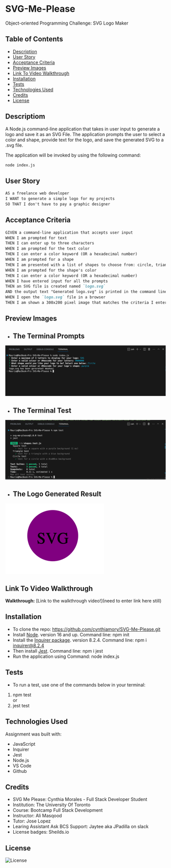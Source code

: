 # SVG-Me-Please
Object-oriented Programming Challenge: SVG Logo Maker
## Table of Contents

- [Description](#description)
- [User Story](#user-story)
- [Acceptance Criteria](#acceptance-criteria)
- [Preview Images](#preview-images) 
- [Link To Video Walkthrough](#link-to-video-walkthrough)
- [Installation](#installation)
- [Tests](#tests)
- [Technologies Used](#technologies-used)
- [Credits](#credits)
- [License](#license)

## Descriptiom

A Node.js command-line application that takes in user input to generate a logo and save it as an SVG File. The application prompts the user to select a color and shape, provide text for the logo, and save the generated SVG to a .svg file.

The application will be invoked by using the following command:

```bash
node index.js
```

## User Story

```md
AS a freelance web developer
I WANT to generate a simple logo for my projects
SO THAT I don't have to pay a graphic designer
```

## Acceptance Criteria

```md
GIVEN a command-line application that accepts user input
WHEN I am prompted for text
THEN I can enter up to three characters
WHEN I am prompted for the text color
THEN I can enter a color keyword (OR a hexadecimal number)
WHEN I am prompted for a shape
THEN I am presented with a list of shapes to choose from: circle, triangle, and square
WHEN I am prompted for the shape's color
THEN I can enter a color keyword (OR a hexadecimal number)
WHEN I have entered input for all the prompts
THEN an SVG file is created named `logo.svg`
AND the output text "Generated logo.svg" is printed in the command line
WHEN I open the `logo.svg` file in a browser
THEN I am shown a 300x200 pixel image that matches the criteria I entered
```

## Preview Images
- ## The Terminal Prompts
![Website Preview Image](./assets/images/terminal-preview-prompts.png)
- ## The Terminal Test
![Website Preview Image](./assets/images/terminal-preview-tests.png)
- ## The Logo Generated Result
![Website Preview Image](./examples/logo-example-1.png)

## Link To Video Walkthrough
**Walkthrough:** [Link to the walkthrough video!](need to enter link here still) 


## Installation
- To clone the repo: https://github.com/cynthiamory/SVG-Me-Please.git
- Install [Node](https://nodejs.org/en). version 16 and up. Command line: npm init 
- Install the [Inquirer package](https://www.npmjs.com/package/inquirer/v/8.2.4). version 8.2.4. Command line: npm i inquirer@8.2.4
- Then install [Jest](https://jestjs.io/). Command line: npm i jest
- Run the application using Command: node index.js

## Tests
- To run a test, use one of the commands below in your terminal: <br>
1. npm test <br>
or <br>
2. jest test <br>

## Technologies Used
Assignment was built with:
- JavaScript
- Inquirer
- Jest
- Node.js
- VS Code
- Github


## Credits
- SVG Me Please: Cynthia Morales - Full Stack Developer Student
- Institution: The University Of Toronto
- Course: Bootcamp Full Stack Development
- Instructor: Ali Masqood
- Tutor: Jose Lopez 
- Learing Assistant Ask BCS Support: Jaytee aka JPadilla on slack
- License badges: Sheilds.io


## License

![License](https://img.shields.io/badge/License-MIT-9cf.svg)
